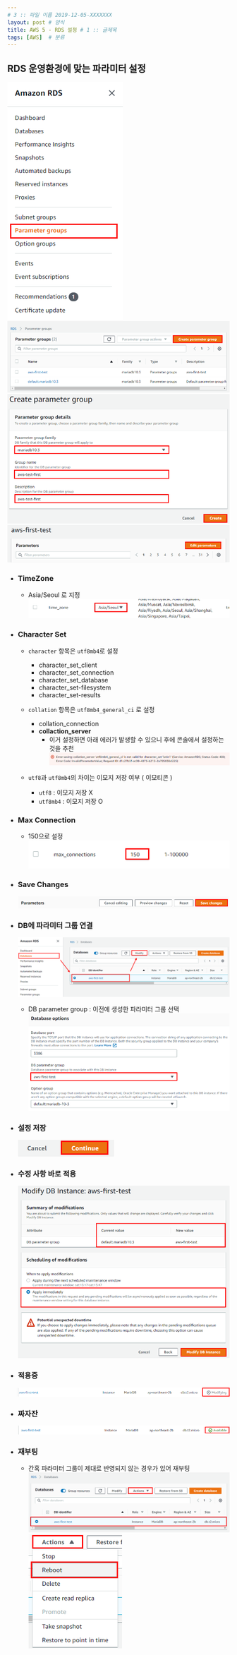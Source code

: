 ```yaml
---
# 3 :: 파일 이름 2019-12-05-XXXXXXX  
layout: post # 양식 
title: AWS 5 - RDS 설정 # 1 :: 글제목
tags: [AWS]  # 분류
---
```


## RDS 운영환경에 맞는 파라미터 설정
  ![parameter-group](../img/2020-06-06-AWS-5-RDS-설정/parameter-group.png)
  ![create-parameter-group](../img/2020-06-06-AWS-5-RDS-설정/create-parameter-group.png)
  ![create-parameter](../img/2020-06-06-AWS-5-RDS-설정/create-parameter.png)
  ![edit-parameters-btn](../img/2020-06-06-AWS-5-RDS-설정/edit-parameters-btn.png)

  - ### TimeZone
    - Asia/Seoul 로 지정
      ![time-zone](../img/2020-06-06-AWS-5-RDS-설정/time-zone.png)
  - ### Character Set
    - `character` 항목은 `utf8mb4`로 설정
      - character_set_client
      - character_set_connection
      - character_set_database
      - character_set-filesystem
      - character_set-results
    
    - `collation` 항목은 `utf8mb4_general_ci` 로 설정
      - collation_connection
      - **collaction_server**
        - 이거 설정하면 아래 에러가 발생할 수 있으니 후에 콘솔에서 설정하는 것을 추천
      ![collation-server-error](../img/2020-06-06-AWS-5-RDS-설정/collation-server-error.png)

    - `utf8`과 `utf8mb4`의 차이는 이모지 저장 여부 ( 이모티콘 )
      - `utf8` : 이모지 저장 X
      - `utf8mb4` : 이모지 저장 O

  - ### Max Connection
    - 150으로 설정
      ![max-connection](../img/2020-06-06-AWS-5-RDS-설정/max-connection.png)

  - ### Save Changes
    ![save-changes](../img/2020-06-06-AWS-5-RDS-설정/save-changes.png)

  - ### DB에 파라미터 그룹 연결
    ![connect-db-parameter](../img/2020-06-06-AWS-5-RDS-설정/connect-db-parameter.png)

    - DB parameter group : 이전에 생성한 파라미터 그룹 선택
    ![database-parameter-option](../img/2020-06-06-AWS-5-RDS-설정/database-parameter-option.png)
  
  - ### 설정 저장
    ![continue-btn](../img/2020-06-06-AWS-5-RDS-설정/continue-btn.png) 

  - ### 수정 사항 바로 적용
    ![apply-immediately](../img/2020-06-06-AWS-5-RDS-설정/apply-immediately.png)

  - ### 적용중
    ![modifying](../img/2020-06-06-AWS-5-RDS-설정/modifying.png)

  - ### 짜자잔
    ![짜자잔](../img/2020-06-06-AWS-5-RDS-설정/짜자잔.png)

  - ### 재부팅
    - 간혹 파라미터 그룹이 제대로 반영되지 않는 경우가 있어 재부팅
    ![reboot-1](../img/2020-06-06-AWS-5-RDS-설정/reboot-1.png)
    ![reboot-2](../img/2020-06-06-AWS-5-RDS-설정/reboot-2.png)
